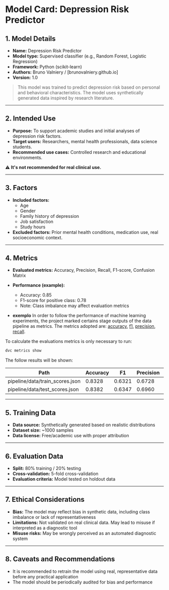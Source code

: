 
# Model Card: Depression Risk Predictor

## 1. Model Details
- **Name:** Depression Risk Predictor  
- **Model type:** Supervised classifier (e.g., Random Forest, Logistic Regression)  
- **Framework:** Python (scikit-learn)  
- **Authors:** Bruno Valniery / [brunovalniery.github.io]  
- **Version:** 1.0  

> This model was trained to predict depression risk based on personal and behavioral characteristics. The model uses synthetically generated data inspired by research literature.

---

## 2. Intended Use
- **Purpose:** To support academic studies and initial analyses of depression risk factors.  
- **Target users:** Researchers, mental health professionals, data science students.  
- **Recommended use cases:** Controlled research and educational environments.  

⚠️ **It's not recommended for real clinical use.**

---

## 3. Factors
- **Included factors:**
  - Age
  - Gender
  - Family history of depression
  - Job satisfaction
  - Study hours
- **Excluded factors:** Prior mental health conditions, medication use, real socioeconomic context.

---

## 4. Metrics
- **Evaluated metrics:** Accuracy, Precision, Recall, F1-score, Confusion Matrix  
- **Performance (example):**
  - Accuracy: 0.85
  - F1-score for positive class: 0.78
  - Note: Class imbalance may affect evaluation metrics


- **exemplo**
In order to follow the performance of machine learning experiments, the project marked certains stage outputs of the data pipeline as metrics. The metrics adopted are: [accuracy](https://scikit-learn.org/stable/modules/generated/sklearn.metrics.accuracy_score.html), [f1](https://scikit-learn.org/stable/modules/generated/sklearn.metrics.f1_score.html#sklearn.metrics.f1_score), [precision](https://scikit-learn.org/stable/modules/generated/sklearn.metrics.precision_score.html#sklearn.metrics.precision_score), [recall](https://scikit-learn.org/stable/modules/generated/sklearn.metrics.recall_score.html#sklearn.metrics.recall_score).

To calculate the evaluations metrics is only necessary to run:

```bash
dvc metrics show
```

The follow results will be shown:

 **Path**                        | **Accuracy** | **F1** | **Precision** | **Recall** | 
---------------------------------|--------------|--------|---------------|------------|
 pipeline/data/train_scores.json | 0.8328       | 0.6321 | 0.6728        | 0.5959     |  
 pipeline/data/test_scores.json  | 0.8382       | 0.6347 | 0.6960        | 0.5833     |

---

## 5. Training Data
- **Data source:** Synthetically generated based on realistic distributions  
- **Dataset size:** ~1000 samples  
- **Data license:** Free/academic use with proper attribution

---

## 6. Evaluation Data
- **Split:** 80% training / 20% testing  
- **Cross-validation:** 5-fold cross-validation  
- **Evaluation criteria:** Model tested on holdout data

---

## 7. Ethical Considerations
- **Bias:** The model may reflect bias in synthetic data, including class imbalance or lack of representativeness  
- **Limitations:** Not validated on real clinical data. May lead to misuse if interpreted as a diagnostic tool  
- **Misuse risks:** May be wrongly perceived as an automated diagnostic system

---

## 8. Caveats and Recommendations
- It is recommended to retrain the model using real, representative data before any practical application  
- The model should be periodically audited for bias and performance